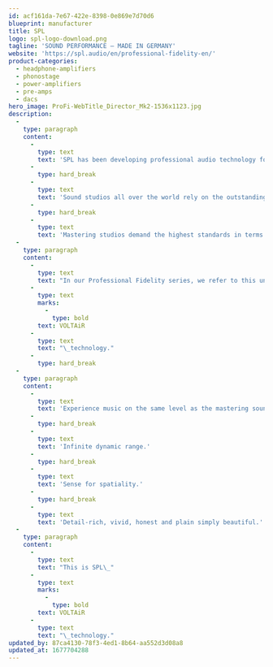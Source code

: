 ```yaml
---
id: acf161da-7e67-422e-8398-0e869e7d70d6
blueprint: manufacturer
title: SPL
logo: spl-logo-download.png
tagline: 'SOUND PERFORMANCE – MADE IN GERMANY'
website: 'https://spl.audio/en/professional-fidelity-en/'
product-categories:
  - headphone-amplifiers
  - phonostage
  - power-amplifiers
  - pre-amps
  - dacs
hero_image: ProFi-WebTitle_Director_Mk2-1536x1123.jpg
description:
  -
    type: paragraph
    content:
      -
        type: text
        text: 'SPL has been developing professional audio technology for over 35 years.'
      -
        type: hard_break
      -
        type: text
        text: 'Sound studios all over the world rely on the outstanding sound quality.'
      -
        type: hard_break
      -
        type: text
        text: 'Mastering studios demand the highest standards in terms of audio performance, because they put the finishing touches to music productions – with the proprietary SPL 120V technology.'
  -
    type: paragraph
    content:
      -
        type: text
        text: "In our Professional Fidelity series, we refer to this unsurpassed technology as\_"
      -
        type: text
        marks:
          -
            type: bold
        text: VOLTAiR
      -
        type: text
        text: "\_technology."
      -
        type: hard_break
  -
    type: paragraph
    content:
      -
        type: text
        text: 'Experience music on the same level as the mastering sound engineer.'
      -
        type: hard_break
      -
        type: text
        text: 'Infinite dynamic range.'
      -
        type: hard_break
      -
        type: text
        text: 'Sense for spatiality.'
      -
        type: hard_break
      -
        type: text
        text: 'Detail-rich, vivid, honest and plain simply beautiful.'
  -
    type: paragraph
    content:
      -
        type: text
        text: "This is SPL\_"
      -
        type: text
        marks:
          -
            type: bold
        text: VOLTAiR
      -
        type: text
        text: "\_technology."
updated_by: 87ca4130-78f3-4ed1-8b64-aa552d3d08a8
updated_at: 1677704288
---
```

